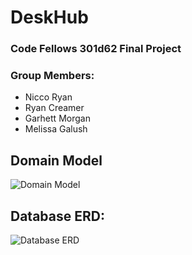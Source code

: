 # DeskHub
### Code Fellows 301d62 Final Project
### Group Members:
  - Nicco Ryan
  - Ryan Creamer
  - Garhett Morgan
  - Melissa Galush


## Domain Model
![Domain Model](assets/images/Domain.png)

## Database ERD:
![Database ERD](assets/images/DB-ERD.png)

